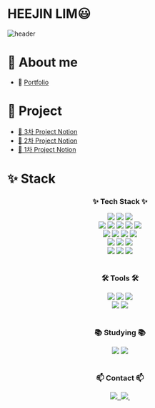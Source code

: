 # HEEJIN LIM😃
<!--타이틀 부분-->
![header](https://capsule-render.vercel.app/api?type=waving&color=timeGradient&text=Welcome%20to%20heejin%20GitHub%20&animation=twinkling&fontSize=35&fontAlignY=40&fontAlign=70&height=250)
# 📖 About me

- 📌 [Portfolio](https://hypnotic-raclette-78e.notion.site/LIMHEEJIN-Portfolio-1-1496ed1688f5804e925af466806c0427?pvs=4)  <!-- 단축된 링크 -->

# 📁 Project
- [🔗 3차 Project Notion](https://hypnotic-raclette-78e.notion.site/3-1486ed1688f581ab88e8e7eb1e130f17?pvs=4)
- [🔗 2차 Project Notion](https://hypnotic-raclette-78e.notion.site/2-1466ed1688f5802eba1be6895b649abd?pvs=4)
- [🔗 1차 Project Notion](https://hypnotic-raclette-78e.notion.site/1-1486ed1688f5804fb9edf3bc8a8ff3a0?pvs=4)

  
# ✨ Stack

<!--내용 부분-->
<h3 align="center">✨ Tech Stack ✨</h3>
<div align="center">
  <img src="https://img.shields.io/badge/AWS-%23FF9900.svg?style=for-the-badge&logo=amazon-aws&logoColor=white"/> <!--AWS-->
  <img src="https://img.shields.io/badge/Kubernetes-326CE5?style=for-the-badge&logo=Kubernetes&logoColor=white"/> <!--Kubernetes-->
  <img src="https://img.shields.io/badge/docker-2496ED?style=for-the-badge&logo=docker&logoColor=ffffff"/> <!--Docker-->
</div>

<div align="center">
  <img src="https://img.shields.io/badge/terraform-000000?style=for-the-badge&logo=terraform&logoColor=#844FBA"/> <!--Terraform-->
  <img src="https://img.shields.io/badge/ArgoCD-3C7C7B?style=for-the-badge&logo=argo&logoColor=white"/> <!--ArgoCD-->
  <img src="https://img.shields.io/badge/nginx-009639?style=for-the-badge&logo=nginx&logoColor=white"/> <!--Nginx-->
  <img src="https://img.shields.io/badge/html5-E34F26?style=for-the-badge&logo=html5&logoColor=white"/> <!--Html-->
  <img src="https://img.shields.io/badge/css-1572B6?style=for-the-badge&logo=css3&logoColor=white"/> <!--Css-->
</div>

<div align="center">
  <img src="https://img.shields.io/badge/tomcat-F8DC75?style=for-the-badge&logo=apachetomcat&logoColor=black"/> <!--Tomcat-->
  <img src="https://img.shields.io/badge/JavaScript-F7DF1E?style=for-the-badge&logo=JavaScript&logoColor=ffffff"/> <!--Java Script-->  
  <img src="https://img.shields.io/badge/Java-orange?style=for-the-badge&logo=Java&logoColor=white"/> <!--Java-->
  <img src="https://img.shields.io/badge/Redis-DC382D?style=for-the-badge&logo=Redis&logoColor=white"/> <!--Redis--> 
</div>

<div align="center">
  <img src="https://img.shields.io/badge/mysql-4479A1?style=for-the-badge&logo=mysql&logoColor=white"/> <!--MySQL-->
  <img src="https://img.shields.io/badge/MariaDB-003545?style=for-the-badge&logo=mariadb&logoColor=white"/> <!--MariaDB-->
  <img src="https://img.shields.io/badge/SQL-4479A1?style=for-the-badge&logo=MySQL&logoColor=white"/> <!--Sql-->
</div>

<div align="center">
  <img src="https://img.shields.io/badge/Ubuntu-E95420?style=for-the-badge&logo=Ubuntu&logoColor=white"/> <!--Ubuntu-->
  <img src="https://img.shields.io/badge/linux-FCC624?style=for-the-badge&logo=linux&logoColor=black"/> <!--Linux--> 
  <img src="https://img.shields.io/badge/OpenSwan-006F7A?style=for-the-badge&logo=OpenSwan&logoColor=white"/> <!--OpenSwan-->
</div>

<br>

<h3 align="center">🛠 Tools 🛠</h3>
<div align="center">
  <img src="https://img.shields.io/badge/git-F05032?style=for-the-badge&logo=Git&logoColor=white"/> <!--Git-->  
  <img src="https://img.shields.io/badge/GitHub-181717?style=for-the-badge&logo=GitHub&logoColor=white"/> <!--GitHub-->
  <img src="https://img.shields.io/badge/GitHub Actions-2088FF?style=for-the-badge&logo=GitHub Actions&logoColor=white"/> <!--GitHub Action-->
</div>

<div align="center">
  <img src="https://img.shields.io/badge/VSCode-2C2C32?style=for-the-badge&logo=visual-studio-code&logoColor=22ABF3"/> <!--VSCode-->
  <img src="https://img.shields.io/badge/Notion-000000?style=for-the-badge&logo=Notion&logoColor=white"/> <!--Notion-->  
</div>

<br>

<h3 align="center">📚 Studying 📚</h3>
<div align="center">
  <img src="https://img.shields.io/badge/python-3670A0?style=for-the-badge&logo=python&logoColor=ffdd54"/> <!--Python-->
  <img src="https://img.shields.io/badge/java-007396?style=for-the-badge&logo=java&logoColor=white"/> <!--Java-->
</div>

<br>

<h3 align="center">📫 Contact 📫</h3>
<div align="center">
  <a href="https://velog.io/lhj01092000">
    <img src="https://img.shields.io/badge/Velog-1EBC8F?style=for-the-badge&logo=velog&logoColor=white" />&nbsp
  </a>
  <a href="mailto:lhj01092000">
    <img
      src="https://img.shields.io/badge/lhj01092000@gmail.com-D14836?style=for-the-badge&logo=gmail&logoColor=white"/>&nbsp
  </a>
</div>
